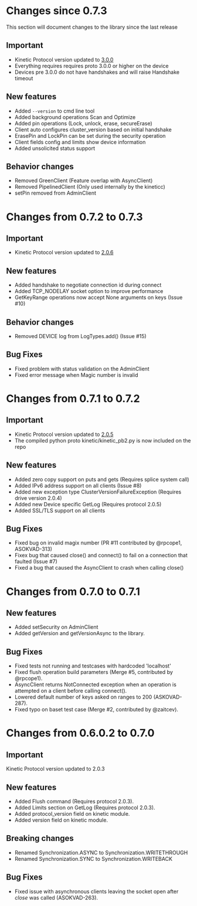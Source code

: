 Changes since 0.7.3
===========================
This section will document changes to the library since the last release

## Important
- Kinetic Protocol version updated to [3.0.0](https://github.com/Seagate/kinetic-protocol/tree/3.0.0)
- Everything requires requires proto 3.0.0 or higher on the device
- Devices pre 3.0.0 do not have handshakes and will raise Handshake timeout

## New features
- Added `--version` to cmd line tool
- Added background operations Scan and Optimize
- Added pin operations (Lock, unlock, erase, secureErase)
- Client auto configures cluster_version based on initial handshake
- ErasePin and LockPin can be set during the security operation
- Client fields config and limits show device information
- Added unsolicited status support

## Behavior changes
- Removed GreenClient (Feature overlap with AsyncClient)
- Removed PipelinedClient (Only used internally by the kineticc)
- setPin removed from AdminClient

Changes from 0.7.2 to 0.7.3
===========================

## Important
- Kinetic Protocol version updated to [2.0.6](https://github.com/Seagate/kinetic-protocol/tree/2.0.6)

## New features
- Added handshake to negotiate connection id during connect
- Added TCP_NODELAY socket option to improve performance
- GetKeyRange operations now accept None arguments on keys (Issue #10)

## Behavior changes
- Removed DEVICE log from LogTypes.add() (Issue #15)

## Bug Fixes
- Fixed problem with status validation on the AdminClient
- Fixed error message when Magic number is invalid

Changes from 0.7.1 to 0.7.2
===========================

## Important
- Kinetic Protocol version updated to [2.0.5](https://github.com/Seagate/kinetic-protocol/tree/2.0.5)
- The compiled python proto kinetic/kinetic_pb2.py is now included on the repo

## New features
- Added zero copy support on puts and gets (Requires splice system call)
- Added IPv6 address support on all clients (Issue #8)
- Added new exception type ClusterVersionFailureException (Requires drive version 2.0.4)
- Added new Device specific GetLog (Requires protocol 2.0.5)
- Added SSL/TLS support on all clients

## Bug Fixes
- Fixed bug on invalid magix number (PR #11 contributed by @rpcope1, ASOKVAD-313)
- Fixex bug that caused close() and connect() to fail on a connection that faulted (Issue #7)
- Fixed a bug that caused the AsyncClient to crash when calling close()

Changes from 0.7.0 to 0.7.1
===========================

## New features
- Added setSecurity on AdminClient
- Added getVersion and getVersionAsync to the library.

## Bug Fixes
- Fixed tests not running and testcases with hardcoded 'localhost'
- Fixed flush operation build parameters (Merge #5, contributed by @rpcope1).
- AsyncClient returns NotConnected exception when an operation is attempted on a client before calling connect().
- Lowered default number of keys asked on ranges to 200 (ASKOVAD-287).
- Fixed typo on baset test case (Merge #2, contributed by @zaitcev).

Changes from 0.6.0.2 to 0.7.0
=============================

## Important
Kinetic Protocol version updated to 2.0.3

## New features
- Added Flush command (Requires protocol 2.0.3).
- Added Limits section on GetLog (Requires protocol 2.0.3).
- Added protocol_version field on kinetic module.
- Added version field on kinetic module.

## Breaking changes
- Renamed Synchronization.ASYNC to Synchronization.WRITETHROUGH
- Renamed Synchronization.SYNC to Synchronization.WRITEBACK

## Bug Fixes
- Fixed issue with asynchronous clients leaving the socket open after _close_ was called (ASOKVAD-263).
